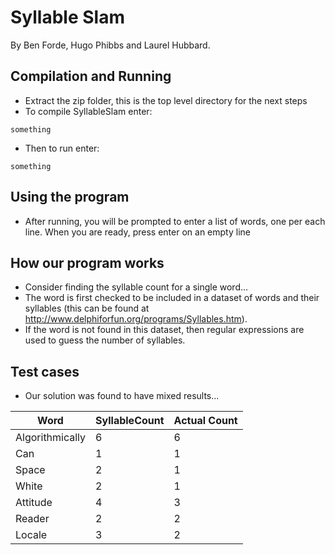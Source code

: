 # Syllable Slam
By Ben Forde, Hugo Phibbs and Laurel Hubbard.

## Compilation and Running
- Extract the zip folder, this is the top level directory for the next steps
- To compile SyllableSlam enter:
```shell
something
```
- Then to run enter:
```shell
something
```

## Using the program
- After running, you will be prompted to enter a list of words, one per each line. When you are ready, press enter on an empty line

## How our program works
- Consider finding the syllable count for a single word... 
- The word is first checked to be included in a dataset of words and their syllables (this can be found at http://www.delphiforfun.org/programs/Syllables.htm). 
- If the word is not found in this dataset, then regular expressions are used to guess the number of syllables.

## Test cases
- Our solution was found to have mixed results...

| Word            | SyllableCount | Actual Count |
|-----------------|---------------|--------------|
| Algorithmically | 6             | 6            |
| Can             | 1             | 1            |
| Space           | 2             | 1            |
| White           | 2             | 1            |
| Attitude        | 4             | 3            |
| Reader          | 2             | 2            |
| Locale          | 3             | 2            |
